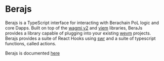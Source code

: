 # Berajs

Berajs is a TypeScript interface for interacting with Berachain PoL logic and core Dapps. Built on top of the [wagmi v2](https://wagmi.sh/) and [viem](https://viem.sh/) libraries, BeraJs provides a library capable of plugging into your existing [wevm](https://wevm.dev/) projects. Berajs
provides a suite of React Hooks using [swr](https://swr.vercel.app/) and a suite of typescript functions, called actions.

Berajs is documented [here]("")
